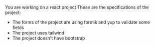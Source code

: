 You are working on a react project
These are the specifications of the project:

- The forms of the project are using formik and yup to validate some fields
- The project uses tailwind
- The project doesn't have bootstrap
